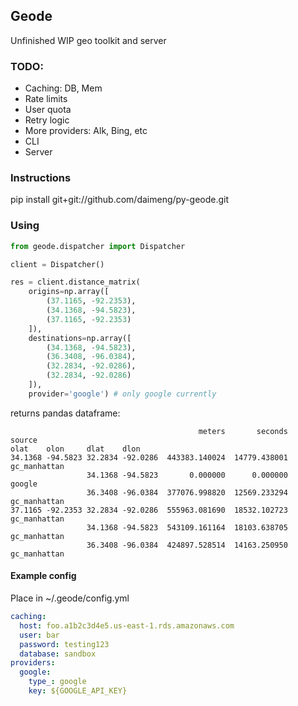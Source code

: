 ## Geode
Unfinished WIP
geo toolkit and server

### TODO:
- Caching: DB, Mem
- Rate limits
- User quota
- Retry logic
- More providers: Alk, Bing, etc
- CLI
- Server


### Instructions

pip install git+git://github.com/daimeng/py-geode.git

### Using
```python
from geode.dispatcher import Dispatcher

client = Dispatcher()

res = client.distance_matrix(
    origins=np.array([
        (37.1165, -92.2353),
        (34.1368, -94.5823),
        (37.1165, -92.2353)
    ]),
    destinations=np.array([
        (34.1368, -94.5823),
        (36.3408, -96.0384),
        (32.2834, -92.0286),
        (32.2834, -92.0286)
    ]),
    provider='google') # only google currently
```

returns pandas dataframe:
```
                                          meters       seconds        source
olat    olon     dlat    dlon
34.1368 -94.5823 32.2834 -92.0286  443383.140024  14779.438001  gc_manhattan
                 34.1368 -94.5823       0.000000      0.000000        google
                 36.3408 -96.0384  377076.998820  12569.233294  gc_manhattan
37.1165 -92.2353 32.2834 -92.0286  555963.081690  18532.102723  gc_manhattan
                 34.1368 -94.5823  543109.161164  18103.638705  gc_manhattan
                 36.3408 -96.0384  424897.528514  14163.250950  gc_manhattan
```

#### Example config
Place in ~/.geode/config.yml
```yaml
caching:
  host: foo.a1b2c3d4e5.us-east-1.rds.amazonaws.com
  user: bar
  password: testing123
  database: sandbox
providers:
  google:
    type_: google
    key: ${GOOGLE_API_KEY}
```
